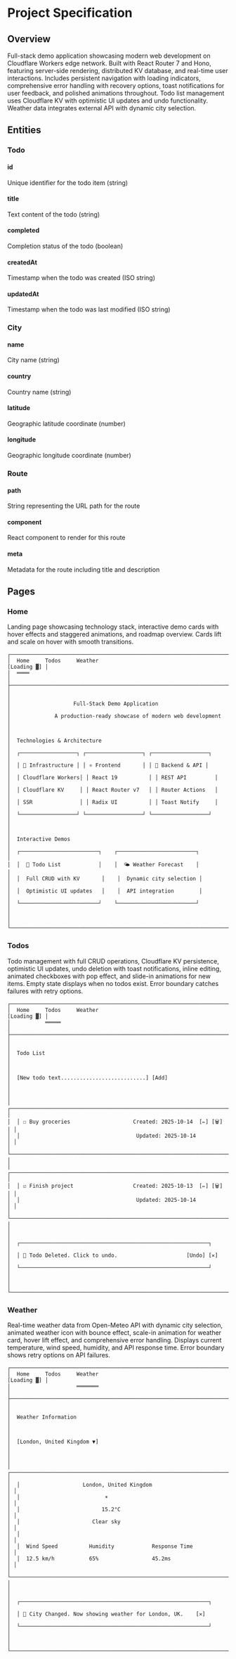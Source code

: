 # Project Specification

## Overview

Full-stack demo application showcasing modern web development on Cloudflare Workers edge network. Built with React Router 7 and Hono, featuring server-side rendering, distributed KV database, and real-time user interactions. Includes persistent navigation with loading indicators, comprehensive error handling with recovery options, toast notifications for user feedback, and polished animations throughout. Todo list management uses Cloudflare KV with optimistic UI updates and undo functionality. Weather data integrates external API with dynamic city selection.

## Entities

### Todo

#### id
Unique identifier for the todo item (string)

#### title
Text content of the todo (string)

#### completed
Completion status of the todo (boolean)

#### createdAt
Timestamp when the todo was created (ISO string)

#### updatedAt
Timestamp when the todo was last modified (ISO string)

### City

#### name
City name (string)

#### country
Country name (string)

#### latitude
Geographic latitude coordinate (number)

#### longitude
Geographic longitude coordinate (number)

### Route

#### path
String representing the URL path for the route

#### component
React component to render for this route

#### meta
Metadata for the route including title and description

## Pages

### Home

Landing page showcasing technology stack, interactive demo cards with hover effects and staggered animations, and roadmap overview. Cards lift and scale on hover with smooth transitions.

```
┌────────────────────────────────────────────────────────────────────────────┐
│  Home     Todos     Weather                                    [Loading ▓] │
│  ════                                                                      │
├────────────────────────────────────────────────────────────────────────────┤
│                                                                            │
│                    Full-Stack Demo Application                             │
│              A production-ready showcase of modern web development         │
│                                                                            │
│  Technologies & Architecture                                               │
│  ┌──────────────────┐ ┌──────────────────┐ ┌──────────────────┐          │
│  │ 🚀 Infrastructure │ │ ⚛️ Frontend       │ │ 🔧 Backend & API │          │
│  │ Cloudflare Workers│ │ React 19          │ │ REST API         │          │
│  │ Cloudflare KV     │ │ React Router v7   │ │ Router Actions   │          │
│  │ SSR               │ │ Radix UI          │ │ Toast Notify     │          │
│  └──────────────────┘ └──────────────────┘ └──────────────────┘          │
│                                                                            │
│  Interactive Demos                                                         │
│  ┌─────────────────────────┐    ┌─────────────────────────┐              │
│  │  📝 Todo List            │    │  🌤️ Weather Forecast    │              │
│  │  Full CRUD with KV       │    │  Dynamic city selection │              │
│  │  Optimistic UI updates   │    │  API integration        │              │
│  └─────────────────────────┘    └─────────────────────────┘              │
│                                                                            │
└────────────────────────────────────────────────────────────────────────────┘
```

### Todos

Todo management with full CRUD operations, Cloudflare KV persistence, optimistic UI updates, undo deletion with toast notifications, inline editing, animated checkboxes with pop effect, and slide-in animations for new items. Empty state displays when no todos exist. Error boundary catches failures with retry options.

```
┌────────────────────────────────────────────────────────────────────────────┐
│  Home     Todos     Weather                                    [Loading ▓] │
│           ═════                                                            │
├────────────────────────────────────────────────────────────────────────────┤
│                                                                            │
│  Todo List                                                                 │
│                                                                            │
│  [New todo text...........................] [Add]                          │
│                                                                            │
│  ┌──────────────────────────────────────────────────────────────────────┐ │
│  │ ☐ Buy groceries                    Created: 2025-10-14  [✏️] [🗑️]    │ │
│  │                                     Updated: 2025-10-14               │ │
│  └──────────────────────────────────────────────────────────────────────┘ │
│  ┌──────────────────────────────────────────────────────────────────────┐ │
│  │ ☑ Finish project                   Created: 2025-10-13  [✏️] [🗑️]    │ │
│  │                                     Updated: 2025-10-14               │ │
│  └──────────────────────────────────────────────────────────────────────┘ │
│                                                                            │
│  ┌────────────────────────────────────────────────────────────┐           │
│  │ 🔔 Todo Deleted. Click to undo.                      [Undo] [✕]       │
│  └────────────────────────────────────────────────────────────┘           │
│                                                                            │
└────────────────────────────────────────────────────────────────────────────┘
```

### Weather

Real-time weather data from Open-Meteo API with dynamic city selection, animated weather icon with bounce effect, scale-in animation for weather card, hover lift effect, and comprehensive error handling. Displays current temperature, wind speed, humidity, and API response time. Error boundary shows retry options on API failures.

```
┌────────────────────────────────────────────────────────────────────────────┐
│  Home     Todos     Weather                                    [Loading ▓] │
│                     ═══════                                                │
├────────────────────────────────────────────────────────────────────────────┤
│                                                                            │
│  Weather Information                                                       │
│                                                                            │
│  [London, United Kingdom ▼]                                                │
│                                                                            │
│  ┌──────────────────────────────────────────────────────────────────────┐ │
│  │                    London, United Kingdom                             │ │
│  │                           ☀️                                          │ │
│  │                          15.2°C                                       │ │
│  │                       Clear sky                                       │ │
│  │                                                                       │ │
│  │  Wind Speed          Humidity            Response Time               │ │
│  │  12.5 km/h           65%                 45.2ms                       │ │
│  └──────────────────────────────────────────────────────────────────────┘ │
│                                                                            │
│  ┌────────────────────────────────────────────────────────────┐           │
│  │ 🔔 City Changed. Now showing weather for London, UK.    [✕]           │
│  └────────────────────────────────────────────────────────────┘           │
│                                                                            │
└────────────────────────────────────────────────────────────────────────────┘
```
